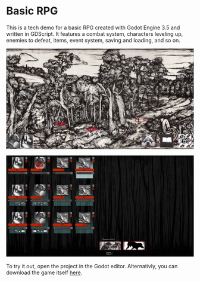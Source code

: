 # Basic RPG

This is a tech demo for a basic RPG created with Godot Engine 3.5 and written in GDScript. It features a combat system, characters leveling up, enemies to defeat, items, event system, saving and loading, and so on.

![Screenshot1](assets/git_screenshots/scrrenshot1.png?raw=true "Title")

![Screenshot2](assets/git_screenshots/scrrenshot2.png?raw=true "Title")

To try it out, open the project in the Godot editor.
Alternativly, you can download the game itself [here](https://mega.nz/file/S5ZDRBgB#HFMh-PnXletexTKvDJWGzusxXreFjHvnl--7W8x5V-g).